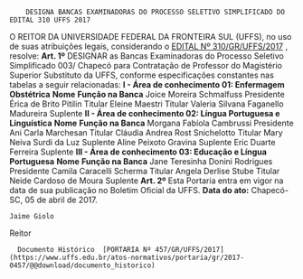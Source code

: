         DESIGNA BANCAS EXAMINADORAS DO PROCESSO SELETIVO SIMPLIFICADO DO EDITAL 310 UFFS 2017  

 O REITOR DA UNIVERSIDADE FEDERAL DA FRONTEIRA SUL (UFFS), no uso de suas atribuições legais, considerando o [EDITAL Nº 310/GR/UFFS/2017](https://www.uffs.edu.br/atos-normativos/edital/gr/2017-0310)  , resolve:   **Art. 1º** DESIGNAR as Bancas Examinadoras do Processo Seletivo Simplificado 003/ Chapecó para Contratação de Professor do Magistério Superior Substituto da UFFS, conforme especificações constantes nas tabelas a seguir relacionadas: **I - Área de conhecimento 01: Enfermagem Obstétrica**      **Nome**    **Função na Banca**      Joice Moreira Schmalfuss   Presidente     Érica de Brito Pitilin   Titular     Eleine Maestri   Titular     Valeria Silvana Faganello Madureira   Suplente     **II - Área de conhecimento 02: Língua Portuguesa e Linguística**      **Nome**    **Função na Banca**      Morgana Fabíola Cambrussi   Presidente     Ani Carla Marchesan   Titular     Cláudia Andrea Rost Snichelotto   Titular     Mary Neiva Surdi da Luz   Suplente     Aline Peixoto Gravina   Suplente     Eric Duarte Ferreira   Suplente     **III - Área de conhecimento 03: Educação e Língua Portuguesa**      **Nome**    **Função na Banca**      Jane Teresinha Donini Rodrigues   Presidente     Camila Caracelli Scherma   Titular     Angela Derlise Stube   Titular     Neide Cardoso de Moura   Suplente       **Art. 2º** Esta Portaria entra em vigor na data de sua publicação no Boletim Oficial da UFFS.      **Data do ato:** Chapecó-SC, 05 de abril de 2017.   
 

    Jaime Giolo   
 Reitor 

      Documento Histórico  [PORTARIA Nº 457/GR/UFFS/2017](https://www.uffs.edu.br/atos-normativos/portaria/gr/2017-0457/@@download/documento_historico)     
      